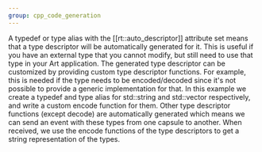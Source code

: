 ```yaml
---
group: cpp_code_generation
---
```

A typedef or type alias with the [[rt::auto_descriptor]] attribute set means that a type descriptor will be automatically generated for it. This is useful if you have an external type that you cannot modify, but still need to use that type in your Art application. The generated type descriptor can be customized by providing custom type descriptor functions. For example, this is needed if the type needs to be encoded/decoded since it's not possible to provide a generic implementation for that. In this example we create a typedef and type alias for std::string and std::vector<int> respectively, and write a custom encode function for them. Other type descriptor functions (except decode) are automatically generated which means we can send an event with these types from one capsule to another. When received, we use the encode functions of the type descriptors to get a string representation of the types.